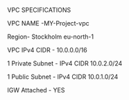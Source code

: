 VPC SPECIFICATIONS 

VPC NAME -MY-Project-vpc

Region- Stockholm eu-north-1

VPC IPv4 CIDR - 10.0.0.0/16 

1 Private Subnet - IPv4 CIDR 10.0.2.0/24

1 Public Subnet - IPv4 CIDR 10.0.1.0/24

IGW Attached - YES